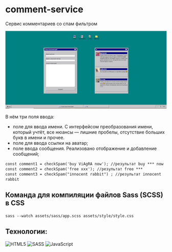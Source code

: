 # comment-service

Сервис комментариев со спам фильтром

![Сервис комментариев со спам фильтром](.\assets\img\Снимок.jpg)

В нём три поля ввода:

- поле для ввода имени. С интерфейсом преобразования имени, который учтёт, все нюансы — лишние пробелы, отсутствие больших букв в имени и прочее.
- поле для ввода ссылки на аватар;
- поле ввода сообщения. Реализовано отображение и добавление сообщений;

```
const comment1 = checkSpam('buy ViAgRA now'); //результат buy *** now
const comment2 = checkSpam('free xxx'); //результат free ***
const comment3 = checkSpam("innocent rabbit") ; //результат innocent rabbit
```

## Команда для компиляции файлов Sass (SCSS) в CSS

`sass --watch assets/sass/app.scss assets/style/style.css`

## Технологии:

![HTML5](https://img.shields.io/badge/html5-%23E34F26.svg?style=for-the-badge&logo=html5&logoColor=white)
![SASS](https://img.shields.io/badge/SASS-hotpink.svg?style=for-the-badge&logo=SASS&logoColor=white)
![JavaScript](https://img.shields.io/badge/javascript-%23323330.svg?style=for-the-badge&logo=javascript&logoColor=%23F7DF1E)

<!-- ## Результат:

[Перейти по ссылке 👈 ](https://xeni-ya.github.io/comment-service/) -->
